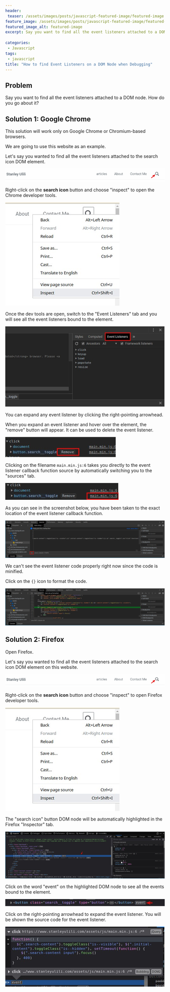 ```yaml
---
header:
 teaser: /assets/images/posts/javascript-featured-image/featured-image.jpg
feature_image: /assets/images/posts/javascript-featured-image/featured-image.jpg
featured_image_alt: featured-image
excerpt: Say you want to find all the event listeners attached to a DOM node. How do you go about it?

categories:
 - Javascript
tags:
 - javascript
title: "How to find Event Listeners on a DOM Node when Debugging"
---
```

## Problem
Say you want to find all the event listeners attached to a DOM node. How do you go about it?


## Solution 1: Google Chrome
This solution will work only on Google Chrome or Chromium-based browsers.

We are going to use this website as an example.

Let's say you wanted to find all the event listeners attached to the search icon DOM element.

![search icon](/assets/images/posts/2019-11-10-find-event-listeners-on-a-dom-node/search-icon.png)

Right-click on the **search icon** button and choose "inspect" to open the Chrome developer tools.

![context menu](/assets/images/posts/2019-11-10-find-event-listeners-on-a-dom-node/context-menu.jpg)


Once the dev tools are open, switch to the "Event Listeners" tab and you will see all the event listeners bound to the element.

![event listeners tab](/assets/images/posts/2019-11-10-find-event-listeners-on-a-dom-node/event-listeners-tab.jpg)

You can expand any event listener by clicking the right-pointing arrowhead.

When you expand an event listener and hover over the element, the "remove" button will appear. It can be used to delete the event listener.
 
![remove btn](/assets/images/posts/2019-11-10-find-event-listeners-on-a-dom-node/remove-btn.jpg)

 Clicking on the filename `main.min.js:6` takes you directly to the event listener callback function source by automatically switching you to the "sources" tab.

![filename](/assets/images/posts/2019-11-10-find-event-listeners-on-a-dom-node/filename.jpg)

As you can see in the screenshot below, you have been taken to the exact location of the event listener callback function. 

![unformatted code](/assets/images/posts/2019-11-10-find-event-listeners-on-a-dom-node/unformatted-code.jpg)

We can't see the event listener code properly right now since the code is minified. 

Click on the `{}` icon to format the code.

![formatted code](/assets/images/posts/2019-11-10-find-event-listeners-on-a-dom-node/formatted-code.jpg)


## Solution 2: Firefox

Open Firefox.

Let's say you wanted to find all the event listeners attached to the search icon DOM element on this website.

![search icon](/assets/images/posts/2019-11-10-find-event-listeners-on-a-dom-node/search-icon.png)

Right-click on the **search icon** button and choose "inspect" to open Firefox developer tools.

![context menu](/assets/images/posts/2019-11-10-find-event-listeners-on-a-dom-node/context-menu.jpg)

The "search icon" button DOM node will be automatically highlighted in the Firefox "Inspector" tab.

![button node](/assets/images/posts/2019-11-10-find-event-listeners-on-a-dom-node/button-node.jpg)

Click on the word "event" on the highlighted DOM node to see all the events bound to the element.

![event button](/assets/images/posts/2019-11-10-find-event-listeners-on-a-dom-node/event-word.jpg)

Click on the right-pointing arrowhead to expand the event listener. You will be shown the source code for the event listener.


![source code firefox](/assets/images/posts/2019-11-10-find-event-listeners-on-a-dom-node/source-code-firefox.jpg)


